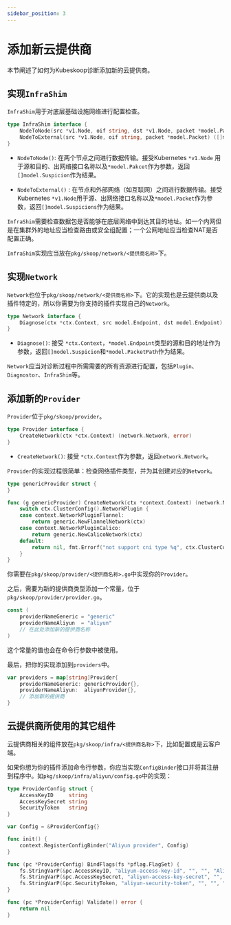 ```yaml
---
sidebar_position: 3
---
```


# 添加新云提供商

本节阐述了如何为Kubeskoop诊断添加新的云提供商。

## 实现`InfraShim`

`InfraShim`用于对底层基础设施网络进行配置检查。

```go
type InfraShim interface {
    NodeToNode(src *v1.Node, oif string, dst *v1.Node, packet *model.Packet) ([]model.Suspicion, error)
    NodeToExternal(src *v1.Node, oif string, packet *model.Packet) ([]model.Suspicion, error)
}
```

- `NodeToNode()`: 在两个节点之间进行数据传输。接受Kubernetes `*v1.Node` 用于源和目的、出网络接口名称以及`*model.Pakcet`作为参数，返回`[]model.Suspicion`作为结果。

- `NodeToExternal()` : 在节点和外部网络（如互联网）之间进行数据传输。接受Kubernetes `*v1.Node`用于源、出网络接口名称以及`*model.Packet`作为参数，返回`[]model.Suspicions`作为结果。

`InfraShim`需要检查数据包是否能够在底层网络中到达其目的地址。如一个内网但是在集群外的地址应当检查路由或安全组配置；一个公网地址应当检查NAT是否配置正确。

`InfraShim`实现应当放在`pkg/skoop/network/<提供商名称>`下。

## 实现`Network`

`Network`也位于`pkg/skoop/network/<提供商名称>`下。它的实现也是云提供商以及插件特定的，所以你需要为你支持的插件实现自己的`Network`。

```go
type Network interface {
    Diagnose(ctx *ctx.Context, src model.Endpoint, dst model.Endpoint) ([]model.Suspicion, *model.PacketPath, error)
}
```

- `Diagnose()`: 接受 `*ctx.Context`，`*model.Endpoint`类型的源和目的地址作为参数，返回`[]model.Suspicion`和`*model.PacketPath`作为结果。

`Network`应当对诊断过程中所需需要的所有资源进行配置，包括`Plugin`、`Diagnostor`、`InfraShim`等。

## 添加新的`Provider`

`Provider`位于`pkg/skoop/provider`。

```go
type Provider interface {
    CreateNetwork(ctx *ctx.Context) (network.Network, error)
}
```

- `CreateNetwork()`: 接受 `*ctx.Context`作为参数，返回`network.Network`。

`Provider`的实现过程很简单：检查网络插件类型，并为其创建对应的`Network`。

```go
type genericProvider struct {
}

func (g genericProvider) CreateNetwork(ctx *context.Context) (network.Network, error) {
    switch ctx.ClusterConfig().NetworkPlugin {
    case context.NetworkPluginFlannel:
        return generic.NewFlannelNetwork(ctx)
    case context.NetworkPluginCalico:
        return generic.NewCalicoNetwork(ctx)
    default:
        return nil, fmt.Errorf("not support cni type %q", ctx.ClusterConfig().NetworkPlugin)
    }
}
```

你需要在`pkg/skoop/provider/<提供商名称>.go`中实现你的`Provider`。

之后，需要为新的提供商类型添加一个常量，位于`pkg/skoop/provider/provider.go`。

```go
const (
    providerNameGeneric = "generic"
    providerNameAliyun  = "aliyun"
    // 在此处添加新的提供商名称
)
```

这个常量的值也会在命令行参数中被使用。

最后，把你的实现添加到`providers`中。

```go
var providers = map[string]Provider{
    providerNameGeneric: genericProvider{},
    providerNameAliyun:  aliyunProvider{},
    // 添加新的提供商
}
```

## 云提供商所使用的其它组件

云提供商相关的组件放在`pkg/skoop/infra/<提供商名称>`下，比如配置或是云客户端。

如果你想为你的插件添加命令行参数，你应当实现`ConfigBinder`接口并将其注册到程序中。如`pkg/skoop/infra/aliyun/config.go`中的实现：

```go
type ProviderConfig struct {
    AccessKeyID     string
    AccessKeySecret string
    SecurityToken   string
}

var Config = &ProviderConfig{}

func init() {
    context.RegisterConfigBinder("Aliyun provider", Config)
}

func (pc *ProviderConfig) BindFlags(fs *pflag.FlagSet) {
    fs.StringVarP(&pc.AccessKeyID, "aliyun-access-key-id", "", "", "Aliyun access key.")
    fs.StringVarP(&pc.AccessKeySecret, "aliyun-access-key-secret", "", "", "Aliyun access secret.")
    fs.StringVarP(&pc.SecurityToken, "aliyun-security-token", "", "", "Aliyun security token (optional).")
}

func (pc *ProviderConfig) Validate() error {
    return nil
}
```
